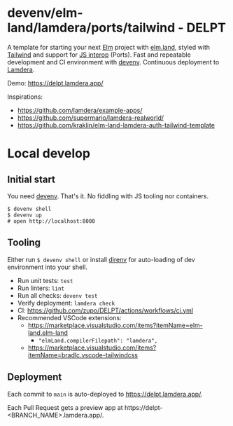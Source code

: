 # devenv/elm-land/lamdera/ports/tailwind - DELPT

A template for starting your next [Elm](https://elm-lang.org/) project with
[elm.land](https://elm.land/), styled with [Tailwind](https://tailwindcss.com/)
and support for [JS interop](https://elm.land/guide/working-with-js) (Ports).
Fast and repeatable development and CI environment with
[devenv](https://devenv.sh/). Continuous deployment to
[Lamdera](https://lamdera.com/).

Demo: https://delpt.lamdera.app/

Inspirations:

- https://github.com/lamdera/example-apps/
- https://github.com/supermario/lamdera-realworld/
- https://github.com/kraklin/elm-land-lamdera-auth-tailwind-template

# Local develop

## Initial start

You need [devenv](https://devenv.sh/). That's it. No fiddling with JS tooling
nor containers.

```console
$ devenv shell
$ devenv up
# open http://localhost:8000
```

## Tooling

Either run `$ devenv shell` or install [direnv](https://direnv.net/) for
auto-loading of dev environment into your shell.

- Run unit tests: `test`
- Run linters: `lint`
- Run all checks: `devenv test`
- Verify deployment: `lamdera check`
- CI: https://github.com/zupo/DELPT/actions/workflows/ci.yml
- Recommended VSCode extensions:
  - https://marketplace.visualstudio.com/items?itemName=elm-land.elm-land
    - `"elmLand.compilerFilepath": "lamdera",`
  - https://marketplace.visualstudio.com/items?itemName=bradlc.vscode-tailwindcss

## Deployment

Each commit to `main` is auto-deployed to https://delpt.lamdera.app/.

Each Pull Request gets a preview app at
https://delpt-<BRANCH_NAME>.lamdera.app/.
